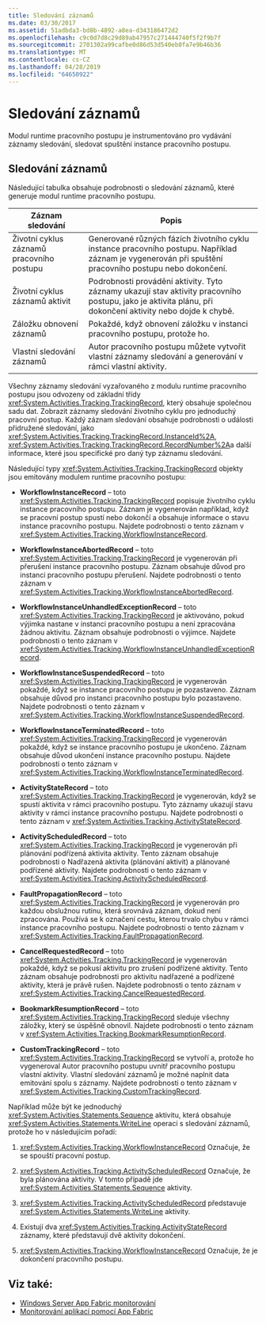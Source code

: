 ```yaml
---
title: Sledování záznamů
ms.date: 03/30/2017
ms.assetid: 51adbda3-bd8b-4892-a8ea-d343186472d2
ms.openlocfilehash: c9c0d7d8c29d89ab47957c271444740f5f2f9b7f
ms.sourcegitcommit: 2701302a99cafbe0d86d53d540eb0fa7e9b46b36
ms.translationtype: MT
ms.contentlocale: cs-CZ
ms.lasthandoff: 04/28/2019
ms.locfileid: "64650922"
---
```

# <a name="tracking-records"></a>Sledování záznamů
Modul runtime pracovního postupu je instrumentováno pro vydávání záznamy sledování, sledovat spuštění instance pracovního postupu.  
  
## <a name="tracking-records"></a>Sledování záznamů  
 Následující tabulka obsahuje podrobnosti o sledování záznamů, které generuje modul runtime pracovního postupu.  
  
|Záznam sledování|Popis|  
|---------------------|-----------------|  
|Životní cyklus záznamů pracovního postupu|Generované různých fázích životního cyklu instance pracovního postupu. Například záznam je vygenerován při spuštění pracovního postupu nebo dokončení.|  
|Životní cyklus záznamů aktivit|Podrobnosti provádění aktivity. Tyto záznamy ukazují stav aktivity pracovního postupu, jako je aktivita plánu, při dokončení aktivity nebo dojde k chybě.|  
|Záložku obnovení záznamů|Pokaždé, když obnovení záložku v instanci pracovního postupu, protože ho.|  
|Vlastní sledování záznamů|Autor pracovního postupu můžete vytvořit vlastní záznamy sledování a generování v rámci vlastní aktivity.|  
  
 Všechny záznamy sledování vyzařovaného z modulu runtime pracovního postupu jsou odvozeny od základní třídy <xref:System.Activities.Tracking.TrackingRecord>, který obsahuje společnou sadu dat. Zobrazit záznamy sledování životního cyklu pro jednoduchý pracovní postup. Každý záznam sledování obsahuje podrobnosti o události přidružené sledování, jako <xref:System.Activities.Tracking.TrackingRecord.InstanceId%2A>, <xref:System.Activities.Tracking.TrackingRecord.RecordNumber%2A>a další informace, které jsou specifické pro daný typ záznamu sledování.  
  
 Následující typy <xref:System.Activities.Tracking.TrackingRecord> objekty jsou emitovány modulem runtime pracovního postupu:  
  
- **WorkflowInstanceRecord** – toto <xref:System.Activities.Tracking.TrackingRecord> popisuje životního cyklu instance pracovního postupu. Záznam je vygenerován například, když se pracovní postup spustí nebo dokončí a obsahuje informace o stavu instance pracovního postupu. Najdete podrobnosti o tento záznam v <xref:System.Activities.Tracking.WorkflowInstanceRecord>.  
  
- **WorkflowInstanceAbortedRecord** – toto <xref:System.Activities.Tracking.TrackingRecord> je vygenerován při přerušení instance pracovního postupu. Záznam obsahuje důvod pro instanci pracovního postupu přerušení. Najdete podrobnosti o tento záznam v <xref:System.Activities.Tracking.WorkflowInstanceAbortedRecord>.  
  
- **WorkflowInstanceUnhandledExceptionRecord** – toto <xref:System.Activities.Tracking.TrackingRecord> je aktivováno, pokud výjimka nastane v instanci pracovního postupu a není zpracována žádnou aktivitu. Záznam obsahuje podrobnosti o výjimce. Najdete podrobnosti o tento záznam v <xref:System.Activities.Tracking.WorkflowInstanceUnhandledExceptionRecord>.  
  
- **WorkflowInstanceSuspendedRecord** – toto <xref:System.Activities.Tracking.TrackingRecord> je vygenerován pokaždé, když se instance pracovního postupu je pozastaveno. Záznam obsahuje důvod pro instanci pracovního postupu bylo pozastaveno. Najdete podrobnosti o tento záznam v <xref:System.Activities.Tracking.WorkflowInstanceSuspendedRecord>.  
  
- **WorkflowInstanceTerminatedRecord** – toto <xref:System.Activities.Tracking.TrackingRecord> je vygenerován pokaždé, když se instance pracovního postupu je ukončeno. Záznam obsahuje důvod ukončení instance pracovního postupu. Najdete podrobnosti o tento záznam v <xref:System.Activities.Tracking.WorkflowInstanceTerminatedRecord>.  
  
- **ActivityStateRecord** – toto <xref:System.Activities.Tracking.TrackingRecord> je vygenerován, když se spustí aktivita v rámci pracovního postupu. Tyto záznamy ukazují stavu aktivity v rámci instance pracovního postupu. Najdete podrobnosti o tento záznam v <xref:System.Activities.Tracking.ActivityStateRecord>.  
  
- **ActivityScheduledRecord** – toto <xref:System.Activities.Tracking.TrackingRecord> je vygenerován při plánování podřízená aktivita aktivity. Tento záznam obsahuje podrobnosti o Nadřazená aktivita (plánování aktivit) a plánované podřízené aktivity. Najdete podrobnosti o tento záznam v <xref:System.Activities.Tracking.ActivityScheduledRecord>.  
  
- **FaultPropagationRecord** – toto <xref:System.Activities.Tracking.TrackingRecord> je vygenerován pro každou obslužnou rutinu, která srovnává záznam, dokud není zpracována. Používá se k označení cestu, kterou trvalo chybu v rámci instance pracovního postupu. Najdete podrobnosti o tento záznam v <xref:System.Activities.Tracking.FaultPropagationRecord>.  
  
- **CancelRequestedRecord** – toto <xref:System.Activities.Tracking.TrackingRecord> je vygenerován pokaždé, když se pokusí aktivitu pro zrušení podřízené aktivity. Tento záznam obsahuje podrobnosti pro aktivitu nadřazené a podřízené aktivity, která je právě rušen. Najdete podrobnosti o tento záznam v <xref:System.Activities.Tracking.CancelRequestedRecord>.  
  
- **BookmarkResumptionRecord** – toto <xref:System.Activities.Tracking.TrackingRecord> sleduje všechny záložky, který se úspěšně obnovil. Najdete podrobnosti o tento záznam v <xref:System.Activities.Tracking.BookmarkResumptionRecord>.  
  
- **CustomTrackingRecord** – toto <xref:System.Activities.Tracking.TrackingRecord> se vytvoří a, protože ho vygeneroval Autor pracovního postupu uvnitř pracovního postupu vlastní aktivity. Vlastní sledování záznamů je možné naplnit data emitování spolu s záznamy. Najdete podrobnosti o tento záznam v <xref:System.Activities.Tracking.CustomTrackingRecord>.  
  
 Například může být ke jednoduchý <xref:System.Activities.Statements.Sequence> aktivitu, která obsahuje <xref:System.Activities.Statements.WriteLine> operaci s sledování záznamů, protože ho v následujícím pořadí:  
  
1. <xref:System.Activities.Tracking.WorkflowInstanceRecord> Označuje, že se spouští pracovní postup.  
  
2. <xref:System.Activities.Tracking.ActivityScheduledRecord> Označuje, že byla plánována aktivity. V tomto případě jde <xref:System.Activities.Statements.Sequence> aktivity.  
  
3. <xref:System.Activities.Tracking.ActivityScheduledRecord> představuje <xref:System.Activities.Statements.WriteLine> aktivity.  
  
4. Existují dva <xref:System.Activities.Tracking.ActivityStateRecord> záznamy, které představují dvě aktivity dokončení.  
  
5. <xref:System.Activities.Tracking.WorkflowInstanceRecord> Označuje, že je dokončení pracovního postupu.  
  
## <a name="see-also"></a>Viz také:

- [Windows Server App Fabric monitorování](https://go.microsoft.com/fwlink/?LinkId=201273)
- [Monitorování aplikací pomocí App Fabric](https://go.microsoft.com/fwlink/?LinkId=201275)

